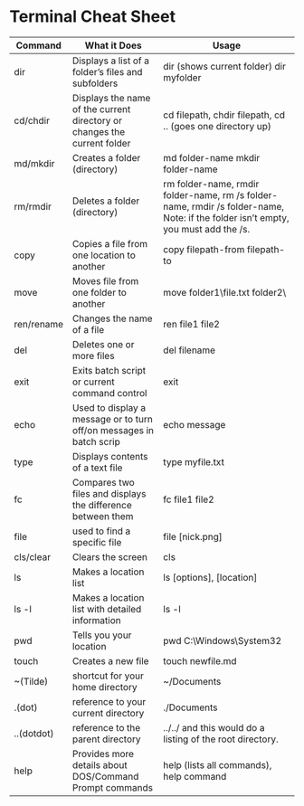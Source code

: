 # Terminal Cheat Sheet

Command  | What it Does | Usage 
-------- | ------------ | ---------
dir      | Displays a list of a folder’s files and subfolders | dir (shows current folder) dir myfolder
cd/chdir    | Displays the name of the current directory or changes the current folder | cd filepath, chdir filepath, cd .. (goes one directory up)
md/mkdir | Creates a folder (directory) | md folder-name<dr> mkdir folder-name
rm/rmdir | Deletes a folder (directory) | rm folder-name, rmdir folder-name, rm /s folder-name, rmdir /s folder-name, Note: if the folder isn’t empty, you must add the /s.
copy | Copies a file from one location to another | copy filepath-from filepath-to
move | Moves file from one folder to another | move folder1\file.txt folder2\
ren/rename | Changes the name of a file | ren file1 file2
del | Deletes one or more files | del filename
exit | Exits batch script or current command control | exit
echo | Used to display a message or to turn off/on messages in batch scrip | echo message
type | Displays contents of a text file | type myfile.txt
fc | Compares two files and displays the difference between them | fc file1 file2
file | used to find a specific file | file [nick.png]
cls/clear | Clears the screen | cls
ls | Makes a location list | ls [options], [location]
ls -l | Makes a location list with detailed information | ls -l
pwd | Tells you your location | pwd C:\Windows\System32
touch | Creates a new file | touch newfile.md
~(Tilde) | shortcut for your home directory | ~/Documents
.(dot) | reference to your current directory | ./Documents
..(dotdot) | reference to the parent directory | ../../ and this would do a listing of the root directory.
help | Provides more details about DOS/Command Prompt commands | help (lists all commands), help command
